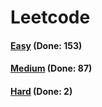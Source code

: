 # Leetcode

<h4><a href="https://github.com/lon-yang/leetcode/blob/master/docs/Easy.md">Easy</a>  (Done: 153)</h4>
<h4><a href="https://github.com/lon-yang/leetcode/blob/master/docs/Medium.md">Medium</a>  (Done: 87)</h4>
<h4><a href="https://github.com/lon-yang/leetcode/blob/master/docs/Hard.md">Hard</a>  (Done: 2)</h4>